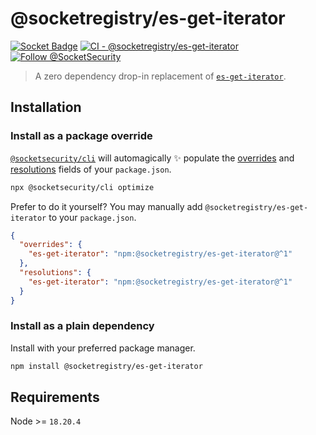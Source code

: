 # @socketregistry/es-get-iterator

[![Socket Badge](https://socket.dev/api/badge/npm/package/@socketregistry/es-get-iterator)](https://socket.dev/npm/package/@socketregistry/es-get-iterator)
[![CI - @socketregistry/es-get-iterator](https://github.com/SocketDev/socket-registry-js/actions/workflows/test.yml/badge.svg)](https://github.com/SocketDev/socket-registry-js/actions/workflows/test.yml)
[![Follow @SocketSecurity](https://img.shields.io/twitter/follow/SocketSecurity?style=social)](https://twitter.com/SocketSecurity)

> A zero dependency drop-in replacement of
> [`es-get-iterator`](https://www.npmjs.com/package/es-get-iterator).

## Installation

### Install as a package override

[`@socketsecurity/cli`](https://www.npmjs.com/package/@socketsecurity/cli) will
automagically :sparkles: populate the
[overrides](https://docs.npmjs.com/cli/v9/configuring-npm/package-json#overrides)
and [resolutions](https://yarnpkg.com/configuration/manifest#resolutions) fields
of your `package.json`.

```sh
npx @socketsecurity/cli optimize
```

Prefer to do it yourself? You may manually add `@socketregistry/es-get-iterator`
to your `package.json`.

```json
{
  "overrides": {
    "es-get-iterator": "npm:@socketregistry/es-get-iterator@^1"
  },
  "resolutions": {
    "es-get-iterator": "npm:@socketregistry/es-get-iterator@^1"
  }
}
```

### Install as a plain dependency

Install with your preferred package manager.

```sh
npm install @socketregistry/es-get-iterator
```

## Requirements

Node >= `18.20.4`
